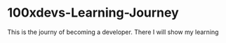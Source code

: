 # 100xdevs-Learning-Journey
This is the journy of becoming a developer. There I will show my learning
